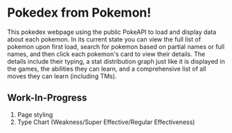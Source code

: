 # Pokedex from Pokemon!

This pokedex webpage using the public PokeAPI to load and display data about each pokemon. In its current state you can view the full list of pokemon upon first load, search for pokemon based on partial names or full names, and then click each pokemon's card to view their details. The details include their typing, a stat distribution graph just like it is displayed in the games, the abilities they can learn, and a comprehensive list of all moves they can learn (including TMs). 

## Work-In-Progress

1. Page styling
2. Type Chart (Weakness/Super Effective/Regular Effectiveness)
